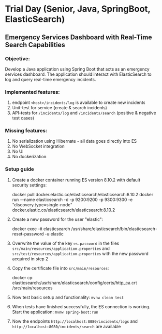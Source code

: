 # Trial Day (Senior, Java, SpringBoot, ElasticSearch)

## Emergency Services Dashboard with Real-Time Search Capabilities

### Objective:

Develop a Java application using Spring Boot that acts as an emergency services dashboard. The application should
interact with ElasticSearch to log and query real-time emergency incidents.

### Implemented features:

1. endpoint `<host>/incidents/log` is available to create new incidents
2. Unit-test for service (create & search incidents)
3. API-tests for `/incidents/log` and `/incidents/search` (positive & negative test cases)

### Missing features:

1. No serialization using Hibernate - all data goes directly into ES
2. No WebSocket integration
3. No UI
4. No dockerization


### Setup guide

1. Create a docker container running ES version 8.10.2 with default security settings:
 

    docker pull docker.elastic.co/elasticsearch/elasticsearch:8.10.2 docker run --name elasticsearch -d -p 9200:9200 -p 9300:9300 -e "discovery.type=single-node" docker.elastic.co/elasticsearch/elasticsearch:8.10.2

2. Create a new password for the user "elastic": 


    docker exec -it elasticsearch /usr/share/elasticsearch/bin/elasticsearch-reset-password -u elastic

3. Overwrite the value of the key `es.password` in the files `src/main/resources/application.properties` and `src/test/resources/application.properties` with the new password acquired in step 2
4. Copy the certificate file into `src/main/resources`: 


    docker cp elasticsearch:/usr/share/elasticsearch/config/certs/http_ca.crt <project root>/src/main/resources

5. Now test basic setup and functionality: `mvnw clean test`
6. When tests have finished successfully, the ES connection is working. Start the application: `mvnw spring-boot:run`
7. Now the endpoints `http://localhost:8080/incidents/logs` and `http://localhost:8080/incidents/search` are available
